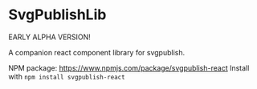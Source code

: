 # SvgPublishLib

EARLY ALPHA VERSION!

A companion react component library for svgpublish.

NPM package: https://www.npmjs.com/package/svgpublish-react
Install with `npm install svgpublish-react`

